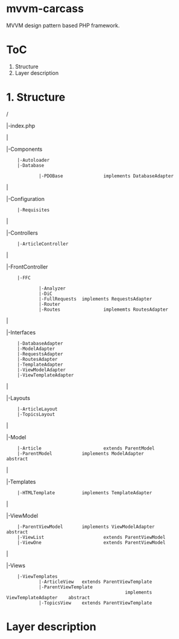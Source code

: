 # mvvm-carcass
MVVM design pattern based PHP framework.

# ToC
1. Structure
2. Layer description

# 1. Structure

/

|-index.php

|

|-Components

        |-Autoloader
        |-Database
        
                |-PDOBase               implements DatabaseAdapter
                
|

|-Configuration

        |-Requisites
        
|

|-Controllers

        |-ArticleController
        
|

|-FrontController

        |-FFC
        
                |-Analyzer
                |-DiC
                |-FullRequests  implements RequestsAdapter
                |-Router
                |-Routes                implememts RoutesAdapter
                
|

|-Interfaces

        |-DatabaseAdapter
        |-ModelAdapter
        |-RequestsAdapter
        |-RoutesAdapter
        |-TemplateAdapter
        |-ViewModelAdapter
        |-ViewTemplateAdapter
        
|

|-Layouts

        |-ArticleLayout
        |-TopicsLayout
        
|

|-Model

        |-Article                       extends ParentModel
        |-ParentModel           implements ModelAdapter                 abstract
        
|

|-Templates

        |-HTMLTemplate          implements TemplateAdapter
        
|

|-ViewModel

        |-ParentViewModel       implements ViewModelAdapter             abstract
        |-ViewList                      extends ParentViewModel
        |-ViewOne                       extends ParentViewModel
        
|

|-Views

        |-ViewTemplates
                |-ArticleView   extends ParentViewTemplate
                |-ParentViewTemplate
                                                implements ViewTemplateAdapter    abstract
                |-TopicsView    extends ParentViewTemplate


# Layer description
